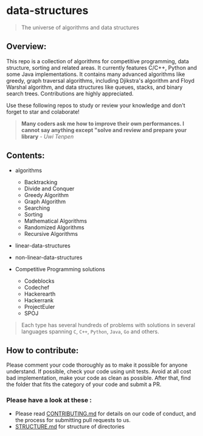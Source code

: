 # data-structures

> The universe of algorithms and data structures

## Overview:
This repo is a collection of algorithms for competitive programming, data structure, sorting and related areas. It currently features C/C++, Python and some Java implementations. It contains many advanced algorithms like greedy, graph traversal algorithms, including Djikstra's algorithm and Floyd Warshal algorithm, and data structures like queues, stacks, and binary search trees. Contributions are highly appreciated.

Use these following repos to study or review your knowledge and don't forget to star and colaborate!

> **Many coders ask me how to improve their own performances. I cannot say anything except "solve and review and prepare your library** - _Uwi Tenpen_

## Contents:

- algorithms
    - Backtracking
    - Divide and Conquer
    - Greedy Algorithm
    - Graph Algorithm
    - Searching
    - Sorting
    - Mathematical Algorithms
    - Randomized Algorithms
    - Recursive Algorithms

- linear-data-structures

- non-linear-data-structures

- Competitive Programming solutions
    - Codeblocks
    - Codechef
    - Hackerearth
    - Hackerrank
    - ProjectEuler  
    - SPOJ

>Each type has several hundreds of problems with solutions in several languages spanning `C`, `C++`, `Python`, `Java`, `Go` and others.


## How to contribute:

 Please comment your code thoroughly as to make it possible for anyone understand.
 If possible, check your code using unit tests.
 Avoid at all cost bad implementation, make your code as clean as possible.
 After that, find the folder that fits the category of your code and submit a PR.

 ### Please have a look at these :
  - Please read [CONTRIBUTING.md](https://github.com/ACEIT-JAIPUR-cyberpunk/data-structures/blob/master/CONTRIBUTION.md) for details on our code of conduct, and the process for submitting pull requests to us.
  - [STRUCTURE.md](https://github.com/ACEIT-JAIPUR-cyberpunk/data-structures/blob/master/STRUCTURE.md) for structure of directories
